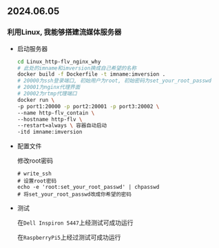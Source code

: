 ## 2024.06.05

### 利用Linux, 我能够搭建流媒体服务器

- 启动服务器

  ```sh
  cd Linux_http-flv_nginx_why
  # 此处的imname和imversion换成自己希望的名称
  docker build -f Dockerfile -t imname:imversion .
  # 20000为ssh登录端口, 初始用户为root, 初始密码为set_your_root_passwd
  # 20001为nginx代理界面
  # 20002为rtmp代理端口
  docker run \
  -p port1:20000 -p port2:20001 -p port3:20002 \
  --name http-flv_contain \
  --hostname http-flv \
  --restart=always \ 容器自动启动
  -itd imname:imversion
  ```

- 配置文件

  修改root密码

  ```shell
  # write_ssh
  # 设置root密码
  echo -e 'root:set_your_root_passwd' | chpasswd
  # 将set_your_root_passwd改成你希望的密码
  ```

- 测试

  在`Dell Inspiron 5447`上经测试可成功运行

  在`RaspberryPi5`上经过测试可成功运行